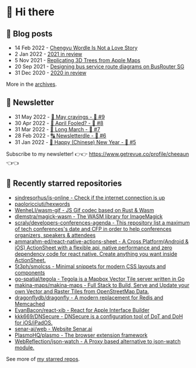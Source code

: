 # 👋 Hi there

## 📝 Blog posts

<!-- feed start -->
- 14 Feb 2022 - [Chengyu Wordle Is Not a Love Story](https://cheeaun.com/blog/2022/02/chengyu-wordle-is-not-a-love-story/)
- 2 Jan 2022 - [2021 in review](https://cheeaun.com/blog/2022/01/2021-in-review/)
- 5 Nov 2021 - [Replicating 3D Trees from Apple Maps](https://cheeaun.com/blog/2021/11/replicating-3d-trees-apple-maps/)
- 20 Sep 2021 - [Designing bus service route diagrams on BusRouter SG](https://cheeaun.com/blog/2021/09/bus-service-route-diagrams-busrouter-sg/)
- 31 Dec 2020 - [2020 in review](https://cheeaun.com/blog/2020/12/2020-in-review/)
<!-- feed end -->

More in the [archives](https://cheeaun.com/blog/archives/).

## 📰 Newsletter

<!-- newsletter start -->
- 31 May 2022 - [🍜 May cravings - 🥫 #9](https://www.getrevue.co/profile/cheeaun/issues/may-cravings-9-1158473)
- 30 Apr 2022 - [🤔 April Fooled? - 🥫 #8](https://www.getrevue.co/profile/cheeaun/issues/april-fooled-8-1112032)
- 31 Mar 2022 - [🚶 Long March - 🥫 #7](https://www.getrevue.co/profile/cheeaun/issues/long-march-7-1061697)
- 28 Feb 2022 - [🔠 Newsletterdle - 🥫 #6](https://www.getrevue.co/profile/cheeaun/issues/newsletterdle-6-1014288)
- 31 Jan 2022 - [🧧 Happy (Chinese) New Year - 🥫 #5](https://www.getrevue.co/profile/cheeaun/issues/happy-chinese-new-year-5-963222)
<!-- newsletter end -->

Subscribe to my newsletter! 👉👉 https://www.getrevue.co/profile/cheeaun 👈👈

## 🌟 Recently starred repositories

<!-- starred repos start -->
- [sindresorhus/is-online - Check if the internet connection is up](https://github.com/sindresorhus/is-online)
- [paoloricciuti/hexwords](https://github.com/paoloricciuti/hexwords)
- [WenheLI/wasm-gif - JS Gif codec based on Rust & Wasm](https://github.com/WenheLI/wasm-gif)
- [dlemstra/magick-wasm - The WASM library for ImageMagick](https://github.com/dlemstra/magick-wasm)
- [scraly/developers-conferences-agenda - This repository list a maximum of tech conferences's date and CFP in order to help conferences organizers, speakers & attendees](https://github.com/scraly/developers-conferences-agenda)
- [ammarahm-ed/react-native-actions-sheet - A Cross Platform(Android & iOS) ActionSheet with a flexible api, native performance and zero dependency code for react native. Create anything you want inside ActionSheet.](https://github.com/ammarahm-ed/react-native-actions-sheet)
- [5t3ph/smolcss - Minimal snippets for modern CSS layouts and components](https://github.com/5t3ph/smolcss)
- [go-spatial/tegola - Tegola is a Mapbox Vector Tile server written in Go](https://github.com/go-spatial/tegola)
- [makina-maps/makina-maps - Full Stack to Build, Serve and Update your own Vector and Raster Tiles from OpenStreetMap Data.](https://github.com/makina-maps/makina-maps)
- [dragonflydb/dragonfly - A modern replacement for Redis and Memcached](https://github.com/dragonflydb/dragonfly)
- [EvanBacon/react-xib - React for Apple Interface Builder](https://github.com/EvanBacon/react-xib)
- [kkk669/DNSecure - DNSecure is a configuration tool of DoT and DoH for iOS/iPadOS.](https://github.com/kkk669/DNSecure)
- [senar-ai/web - Website Senar.ai](https://github.com/senar-ai/web)
- [PlasmoHQ/plasmo - The browser extension framework](https://github.com/PlasmoHQ/plasmo)
- [WebReflection/json-watch - A Proxy based alternative to json-watch module.](https://github.com/WebReflection/json-watch)
<!-- starred repos end -->

See more of [my starred repos](https://github.com/stars/cheeaun/).